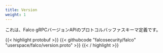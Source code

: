 ```yaml
---
title: Version
weight: 1
---
```


これは、Falco gRPCバージョンAPIのプロトコルバッファスキーマ定義です。

{{< highlight protobuf >}}
{{< githubcode "falcosecurity/falco" "userspace/falco/version.proto" >}}
{{< / highlight >}}
